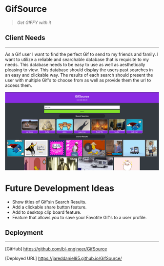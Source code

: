 # GifSource
> *Get GIFFY with it*

## Client Needs
---
As a Gif user I want to find the perfect Gif to send to my friends and family. I want to utilize a reliable and searchable database that is requisite to my needs.  This database needs to be easy to use as well as aesthetically pleasing to view.  This database should display the users past searches in an easy and clickable way. The results of each search should present the user with multiple Gif's to choose from as well as provide them the url to access them.


![Sample view.](./assets/images/sample.png)

# Future Development Ideas
* Show titles of Gif'sin Search Results.
* Add a clickable share button feature.
* Add to desktop clip board feature.
* Feature that allows you to save your Favotite Gif's to a user profile.

## Deployment
---
[GitHub] https://github.com/bl-engineer/GifSource

[Deployed URL] https://jareddaniel95.github.io/GifSource/
